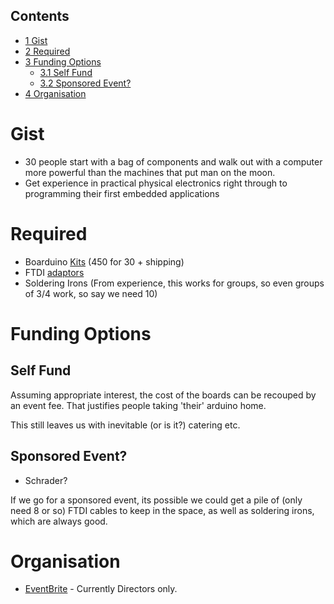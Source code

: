 Contents
--------

-   [1 Gist](#Gist)
-   [2 Required](#Required)
-   [3 Funding Options](#Funding_Options)
    -   [3.1 Self Fund](#Self_Fund)
    -   [3.2 Sponsored Event?](#Sponsored_Event.3F)
-   [4 Organisation](#Organisation)

Gist
====

-   30 people start with a bag of components and walk out with a computer more powerful than the machines that put man on the moon.
-   Get experience in practical physical electronics right through to programming their first embedded applications

Required
========

-   Boarduino [Kits](http://www.oomlout.co.uk/index.php?main_page=product_info&products_id=234) (450 for 30 + shipping)
-   FTDI [adaptors](http://www.oomlout.co.uk/usb-serial-cable-33v-p-232.html)
-   Soldering Irons (From experience, this works for groups, so even groups of 3/4 work, so say we need 10)

Funding Options
===============

Self Fund
---------

Assuming appropriate interest, the cost of the boards can be recouped by an event fee. That justifies people taking 'their' arduino home.

This still leaves us with inevitable (or is it?) catering etc.

Sponsored Event?
----------------

-   Schrader?

If we go for a sponsored event, its possible we could get a pile of (only need 8 or so) FTDI cables to keep in the space, as well as soldering irons, which are always good.

Organisation
============

-   [EventBrite](http://www.eventbrite.co.uk/edit?msg=1&saved=1&eid=3443444435) - Currently Directors only.
